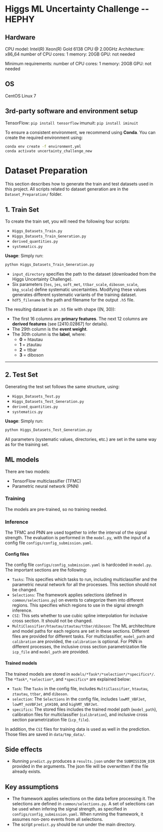 # Higgs ML Uncertainty Challenge -- HEPHY

## Hardware

CPU model: Intel(R) Xeon(R) Gold 6138 CPU @ 2.00GHz
Architecture: x86\_64
number of CPU cores: 1
memory: 20GB
GPU: not needed

Minimum requirements:
number of CPU cores: 1
memory: 20GB
GPU: not needed

## OS

CentOS Linux 7

## 3rd-party software and environment setup

TensorFlow: `pip install tensorflow`
imunuit: `pip install iminuit`

To ensure a consistent environment, we recommend using **Conda**. You can create the required environment using:

```bash
conda env create -f environment.yml
conda activate uncertainty_challenge_new
```

# Dataset Preparation

This section describes how to generate the train and test datasets used in this project. All scripts related to dataset generation are in the `Dataset_Preparation/` folder.

## 1. Train Set

To create the train set, you will need the following four scripts:

- `Higgs_Datasets_Train.py`
- `Higgs_Datasets_Train_Generation.py`
- `derived_quantities.py`
- `systematics.py`

**Usage**: Simply run:

```bash
python Higgs_Datasets_Train_Generation.py
```

- `input_directory` specifies the path to the dataset (downloaded from the Higgs Uncertainty Challenge).
- Six parameters (`tes`, `jes`, `soft_met`, `ttbar_scale`, `diboson_scale`, `bkg_scale`) define systematic uncertainties. Modifying these values generates different systematic variants of the training dataset.
- `hdf5_filename` is the path and filename for the output `.h5` file.

The resulting dataset is an `.h5` file with shape \((N, 30)\):
- The first 16 columns are **primary features**. The next 12 columns are **derived features** (see [2410.02867] for details).
- The 29th column is the **event weight**.
- The 30th column is the **label**, where:
  - **0** = htautau  
  - **1** = ztautau  
  - **2** = ttbar  
  - **3** = diboson  

---

## 2. Test Set

Generating the test set follows the same structure, using:

- `Higgs_Datasets_Test.py`
- `Higgs_Datasets_Test_Generation.py`
- `derived_quantities.py`
- `systematics.py`

**Usage**: Simply run:

```bash
python Higgs_Datasets_Test_Generation.py
```

All parameters (systematic values, directories, etc.) are set in the same way as for the training set.


## ML models

There are two models: 
- TensorFlow multiclassifier (TFMC)
- Parametric neural network (PNN)

### Training

The models are pre-trained, so no training needed.


### Inference

The TFMC and PNN are used together to infer the interval of the signal strength. The evaluation is performed in the `model.py`, with the input of a config file `configs/config_submission.yaml`.

#### Config files

The config file `configs/config_submission.yaml` is hardcoded in `model.py`. The important sections are the following:

- `Tasks`: This specifies which tasks to run, including multiclassifier and the parametric neural network for all the processes. This section should not be changed.
- `Selections`: The framework applies selections (defined in `common/selections.py`) on events to categorize them into different regions. This specifies which regions to use in the signal strength inference.
- `CSI`: This sets whether to use cubic spline interpolation for inclusive cross section. It should not be changed.
- `MultiClassifier/htautau/ztautau/ttbar/diboson`: The ML architechture and model paths for each regions are set in these sections. Different files are provided for different tasks. For multiclassifier, `model_path` and `calibration` are provided, the `calibration` is optional. For PNN in different processes, the inclusive cross section parametrization file `icp_file` and `model_path` are provided.

#### Trained models

The trained models are stored in `models/*Task*/*selection*/*specifics*/`. The `*Task*`, `*selection*`, and `*specifics*` are explained below:
- `Task`: The `Tasks` in the config file, includes `MultiClassifier`, `htautau`, `ztautau`, `ttbar`, and `diboson`.
- `selection`: The `Selections` in the config file, includes `lowMT_VBFJet`, `lowMT_noVBFJet_ptH100`, and `highMT_VBFJet`.
- `specifics`: The stored files includes the trained model path (`model_path`), calibration files for multiclassifier (`calibration`), and inclusive cross section parametrization file (`icp_file`).

In addition, the `CSI` files for training data is used as well in the prediction. Those files are saved in `data/tmp_data/`.

## Side effects

- Running `predict.py` produces a `results.json` under the `SUBMISSION_DIR` provided in the arguments. The json file will be overwritten if the file already exists.

## Key assumptions

- The framework applies selections on the data before processing it. The selections are defined in `common/selections.py`. A set of selections can be used when infering the signal strength, as specified in `configs/config_submission.yaml`. When running the framework, it assumes non-zero events from all selections.
- The script `predict.py` should be run under the main directory.
